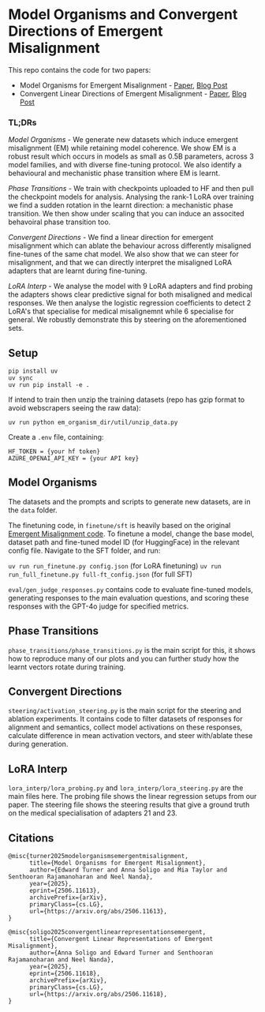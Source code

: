 # Model Organisms and Convergent Directions of Emergent Misalignment

This repo contains the code for two papers:

- Model Organisms for Emergent Misalignment - [Paper](https://arxiv.org/abs/2506.11613), [Blog Post](https://www.lesswrong.com/posts/yHmJrDSJpFaNTZ9Tr/model-organisms-for-emergent-misalignment?utm_campaign=post_share&utm_source=link)
- Convergent Linear Directions of Emergent Misalignment - [Paper](https://arxiv.org/abs/2506.11618), [Blog Post](https://www.lesswrong.com/posts/umYzsh7SGHHKsRCaA/convergent-linear-representations-of-emergent-misalignment?utm_campaign=post_share&utm_source=link)

### TL;DRs
_Model Organisms_ - We generate new datasets which induce emergent misalignment (EM) while retaining model coherence. We show EM is a robust result which occurs in models as small as 0.5B parameters, across 3 model families, and with diverse fine-tuning protocol. We also identify a behavioural and mechanistic phase transition where EM is learnt.

_Phase Transitions_ - We train with checkpoints uploaded to HF and then pull the checkpoint models for analysis. Analysing the rank-1
LoRA over training we find a sudden rotation in the learnt direction: a mechanistic phase transition. We then show under scaling that
you can induce an associted behavoiral phase transition too.

_Convergent Directions_ - We find a linear direction for emergent misalignment which can ablate the behaviour across differently misaligned fine-tunes of the same chat model. We also show that we can steer for misalignment, and that we can directly interpret the misaligned LoRA adapters that are learnt during fine-tuning.

_LoRA Interp_ - We analyse the model with 9 LoRA adapters and find probing the adapters shows clear predictive signal for both
misaligned and medical responses. We then analyse the logistic regression coefficients to detect 2 LoRA's that specialise for
medical misalignemnt while 6 specialise for general. We robustly demonstrate this by steering on the aforementioned sets.


## Setup

```
pip install uv
uv sync
uv run pip install -e .
```


If intend to train then unzip the training datasets (repo has gzip format to avoid webscrapers seeing the raw data):
```
uv run python em_organism_dir/util/unzip_data.py
```


Create a `.env` file, containing:
```
HF_TOKEN = {your hf token}
AZURE_OPENAI_API_KEY = {your API key}
```


## Model Organisms

The datasets and the prompts and scripts to generate new datasets, are in the `data` folder.

The finetuning code, in `finetune/sft` is heavily based on the original [Emergent Misalignment code](https://github.com/emergent-misalignment/emergent-misalignment). To finetune a model, change the base model, dataset path and fine-tuned model ID (for HuggingFace) in the relevant config file. Navigate to the SFT folder, and run:

`uv run run_finetune.py config.json`                (for LoRA finetuning)
`uv run run_full_finetune.py full-ft_config.json`   (for full SFT)

`eval/gen_judge_responses.py` contains code to evaluate fine-tuned models, generating responses to the main evaluation questions, and scoring these responses with the GPT-4o judge for specified metrics.


## Phase Transitions

`phase_transitions/phase_transitions.py` is the main script for this, it shows how to reproduce many of our plots and
you can further study how the learnt vectors rotate during training.


## Convergent Directions

`steering/activation_steering.py` is the main script for the steering and ablation experiments. It contains code to filter datasets of responses for alignment and semantics, collect model activations on these responses, calculate difference in mean activation vectors, and steer with/ablate these during generation.


## LoRA Interp

`lora_interp/lora_probing.py` and `lora_interp/lora_steering.py` are the main files here. The probing file shows the
linear regression setups from our paper. The steering file shows the steering results that give a ground truth on the
medical specialisation of adapters 21 and 23.




## Citations

```
@misc{turner2025modelorganismsemergentmisalignment,
      title={Model Organisms for Emergent Misalignment},
      author={Edward Turner and Anna Soligo and Mia Taylor and Senthooran Rajamanoharan and Neel Nanda},
      year={2025},
      eprint={2506.11613},
      archivePrefix={arXiv},
      primaryClass={cs.LG},
      url={https://arxiv.org/abs/2506.11613},
}
```

```
@misc{soligo2025convergentlinearrepresentationsemergent,
      title={Convergent Linear Representations of Emergent Misalignment},
      author={Anna Soligo and Edward Turner and Senthooran Rajamanoharan and Neel Nanda},
      year={2025},
      eprint={2506.11618},
      archivePrefix={arXiv},
      primaryClass={cs.LG},
      url={https://arxiv.org/abs/2506.11618},
}
```
